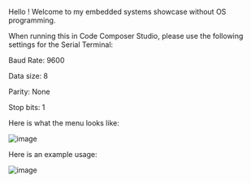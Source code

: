 Hello ! Welcome to my embedded systems showcase without OS programming.

When running this in Code Composer Studio, please use the following settings for the Serial Terminal:

Baud Rate: 9600

Data size: 8

Parity: None

Stop bits: 1



Here is what the menu looks like:

![image](https://github.com/user-attachments/assets/ac948b96-0461-4d0a-abfd-a8a308b732cd)

Here is an example usage:

![image](https://github.com/user-attachments/assets/878e4dfe-5e6d-42dc-8119-e47c3fd5cbbc)
